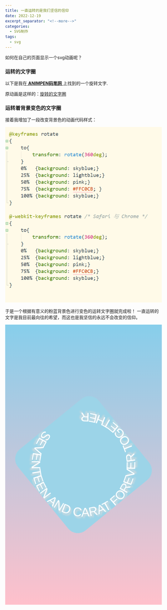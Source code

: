 ```yaml
---
title: 一直运转的是我们坚信的信仰
date: 2022-12-19
excerpt_separator: "<!--more-->"
categories: 
  - SVG制作
tags:
  - svg
---
```


如何在自己的页面显示一个svg动画呢？

<!--more-->

### 运转的文字圈
以下是我在[ **ANIMPEN码笔网** ](http://animpen.com/search/pens/?q=svg)上找到的一个旋转文字.

原动画是这样的：[旋转的文字圈](http://animpen.com/pen/eMyUOX)


### 运转着背景变色的文字圈

接着我增加了一段改变背景色的动画代码样式：

![circle](/assets/images/SVG制作/2022-12-19-circle_code.png)

于是一个根据有意义的粉蓝背景色进行变色的运转文字圈就完成啦！
一直运转的文字是我目前最向往的希望，而这也是我坚信的永远不会改变的信仰。

<style>

.two {
	width: 35vw;
	height: 35vw;
	border-radius: 40px;
	animation: rotate linear 15s infinite;

}


svg text {
	font-size: 30px;
	fill: white;
}

.bob {
	/*height: 100vh;*/
	margin: 0;
	background-color: skyblue;
	height: 900px;
	background-image: linear-gradient(skyblue,pink);
	display: flex;
	justify-content: center;
	align-items: center;
	font-family: "arial black", sans-serif;
	text-shadow: 5px 5px 5px gainsboro;
	text-transform: uppercase;
}

@keyframes rotate
{
	to{
		transform: rotate(360deg);
	}
    0%   {background: skyblue;}
    25%  {background: lightblue;}
    50%  {background: pink;}
    75%  {background: #FFC0CB; }
    100% {background: skyblue;}
}
 
@-webkit-keyframes rotate /* Safari 与 Chrome */
{
	to{
		transform: rotate(360deg);
	}
    0%   {background: skyblue;}
    25%  {background: lightblue;}
    50%  {background: pink;}
    75%  {background: #FFC0CB;}
    100% {background: skyblue;}
}

</style>

<div class="bob">
<svg class="two" viewBox="-126 -126 252 252" xmlns="http://www.w3.org/2000/svg">
			<path id="path" d="M-125 0a125 125 0 10250 0 125 125 0 10-250 0" fill="none" />
			<text y="40">
				<textPath href="#path" startOffset="20"> SEVENTEEN AND CARAT FOREVER TOGETHER
				</textPath>
			</text>
		</svg>
</div>


